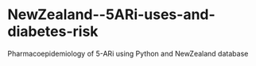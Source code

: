 # NewZealand--5ARi-uses-and-diabetes-risk
Pharmacoepidemiology of 5-ARi using Python and NewZealand database
